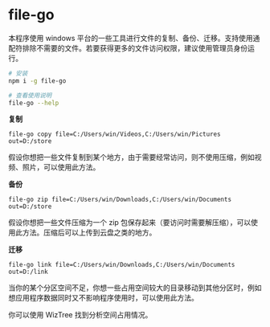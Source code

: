 # file-go
本程序使用 windows 平台的一些工具进行文件的复制、备份、迁移。支持使用通配符排除不需要的文件。若要获得更多的文件访问权限，建议使用管理员身份运行。

``` sh
# 安装
npm i -g file-go

# 查看使用说明
file-go --help
```


**复制**
```
file-go copy file=C:/Users/win/Videos,C:/Users/win/Pictures out=D:/store
```

假设你想把一些文件复制到某个地方，由于需要经常访问，则不使用压缩，例如视频、照片，可以使用此方法。

**备份**
```
file-go zip file=C:/Users/win/Downloads,C:/Users/win/Documents out=D:/store
```

假设你想把一些文件压缩为一个 zip 包保存起来（要访问时需要解压缩），可以使用此方法。压缩后可以上传到云盘之类的地方。

**迁移**
```
file-go link file=C:/Users/win/Downloads,C:/Users/win/Documents out=D:/link
```

当你的某个分区空间不足，你想一些占用空间较大的目录移动到其他分区时，例如想应用程序数据同时又不影响程序使用时，可以使用此方法。

你可以使用 WizTree 找到分析空间占用情况。


